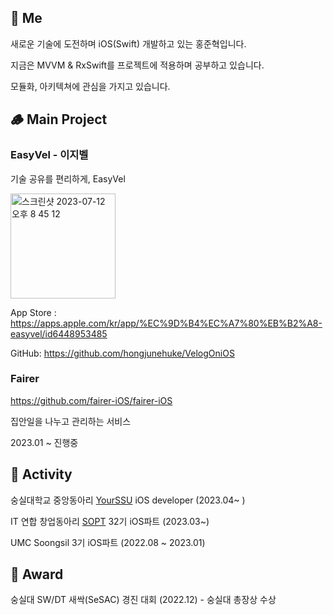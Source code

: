 ## 🐲 Me

새로운 기술에 도전하며 iOS(Swift) 개발하고 있는 홍준혁입니다.

지금은 MVVM & RxSwift를 프로젝트에 적용하며 공부하고 있습니다.

모듈화, 아키텍쳐에 관심을 가지고 있습니다.

## 🪵 Main Project

### EasyVel - 이지벨

기술 공유를 편리하게, EasyVel

<img width="168" alt="스크린샷 2023-07-12 오후 8 45 12" src="https://github.com/hongjunehuke/hongjunehuke/assets/83629193/6bccb9db-3791-4283-8ead-2cfbe2d877ab">

App Store : 
https://apps.apple.com/kr/app/%EC%9D%B4%EC%A7%80%EB%B2%A8-easyvel/id6448953485

GitHub: 
https://github.com/hongjunehuke/VelogOniOS

### Fairer

https://github.com/fairer-iOS/fairer-iOS

집안일을 나누고 관리하는 서비스

2023.01 ~ 진행중

## 💪 Activity

숭실대학교 중앙동아리 [YourSSU](https://intro.yourssu.com/) iOS developer (2023.04~ )

IT 연합 창업동아리 [SOPT](https://sopt.org) 32기 iOS파트 (2023.03~)

UMC Soongsil 3기 iOS파트 (2022.08 ~ 2023.01)    

## 🏅 Award

숭실대 SW/DT 새싹(SeSAC) 경진 대회 (2022.12) - 숭실대 총장상 수상
